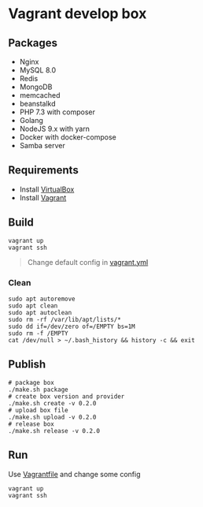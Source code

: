 Vagrant develop box
===================

Packages
--------

* Nginx
* MySQL 8.0
* Redis
* MongoDB
* memcached
* beanstalkd
* PHP 7.3 with composer
* Golang
* NodeJS 9.x with yarn
* Docker with docker-compose
* Samba server

Requirements
------------

* Install [VirtualBox][VirtualBox]
* Install [Vagrant][Vagrant]

Build
-----

```shell
vagrant up
vagrant ssh
```

> Change default config in [vagrant.yml][vagrant.yml] 

### Clean

```shell
sudo apt autoremove
sudo apt clean
sudo apt autoclean
sudo rm -rf /var/lib/apt/lists/*
sudo dd if=/dev/zero of=/EMPTY bs=1M
sudo rm -f /EMPTY
cat /dev/null > ~/.bash_history && history -c && exit
```

Publish
-------

```shell
# package box
./make.sh package
# create box version and provider
./make.sh create -v 0.2.0
# upload box file
./make.sh upload -v 0.2.0
# release box
./make.sh release -v 0.2.0
```

Run
----

Use [Vagrantfile][build/Vagrantfile] and change some config

```shell
vagrant up
vagrant ssh
```

[VirtualBox]: https://www.virtualbox.org/wiki/Downloads
[Vagrant]: https://www.vagrantup.com/downloads.html
[vagrant.yml]: https://github.com/lostsnow/vagrant-dev-box/blob/master/playbooks/vagrant.yml
[build/Vagrantfile]: https://github.com/lostsnow/vagrant-dev-box/blob/master/build/Vagrantfile